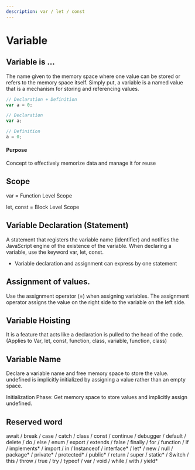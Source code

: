 ```yaml
---
description: var / let / const
---
```


# Variable

## Variable is ...

The name given to the memory space where one value can be stored or refers to the memory space itself. Simply put, a variable is a named value that is a mechanism for storing and referencing values.

```javascript
// Declaration + Definition
var a = 0;

// Declaration
var a;

// Definition
a = 0;
```

#### Purpose

Concept to effectively memorize data and manage it for reuse

## Scope

var = Function Level Scope

let, const = Block Level Scope

## Variable Declaration \(Statement\)

A statement that registers the variable name \(identifier\) ​​and notifies the JavaScript engine of the existence of the variable. When declaring a variable, use the keyword var, let, const.

* Variable declaration and assignment can express by one statement

## Assignment of values.

Use the assignment operator \(=\) when assigning variables. The assignment operator assigns the value on the right side to the variable on the left side.

## Variable Hoisting

It is a feature that acts like a declaration is pulled to the head of the code. \(Applies to Var, let, const, function, class, variable, function, class\)

## Variable Name

Declare a variable name and free memory space to store the value. undefined is implicitly initialized by assigning a value rather than an empty space.

Initialization Phase: Get memory space to store values ​​and implicitly assign undefined.



## **Reserved word**

await / break / case / catch / class / const / continue / debugger / default / delete / do / else / enum / export / extends / false / finally / for / function / if / implements\* / import / in / Instanceof / interface\* / let\* / new / null / package\* / private\* / protected\* / public\* / return / super / static\* / Switch / this / throw / true / try / typeof / var / void / while / with / yield\*

